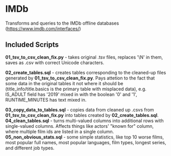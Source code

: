 # IMDb
Transforms and queries to the IMDb offline databases (https://www.imdb.com/interfaces/)

## Included Scripts
**01_tsv_to_csv_clean_fix.py** - takes original .tsv files, replaces '\N' in them, saves as .csv with correct Unicode characters.

**02_create_tables.sql** - creates tables corresponding to the cleaned-up files generated by **01_tsv_to_csv_clean_fix.py**. Pays attetion to the fact that some data in the original tables it not where it should be (title_info/title.basics is the primary table with misplaced data), e.g. IS_ADULT field has '2019' mixed in with the boolean '0' and '1', RUNTIME_MINUTES has text mixed in.

**03_copy_data_to_tables.sql** - copies data from cleaned up .csvs from **01_tsv_to_csv_clean_fix.py** into tables created by **02_create_tables.sql**.
**04_clean_tables.sql** - turns multi-valued columns into additional rows with single-valued columns. Affects things like actors' "known for" column, where multiple film ids are listed in a single column.
**05_non_obvious_stats.sql** - some simple statistics, like top 10 worse films, most popular full names, most popular languages, film types, longest series, and different job types.

